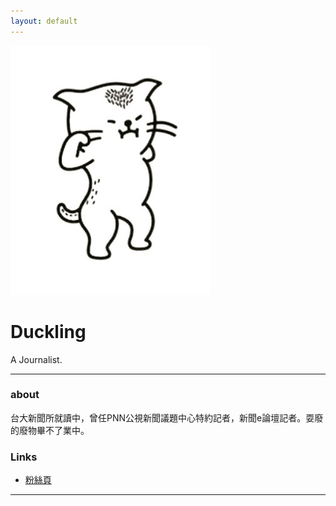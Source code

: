 ```yaml
---
layout: default
---
```


![cat](cat.jpg)

# Duckling

A Journalist.

- - -

### about

台大新聞所就讀中，曾任PNN公視新聞議題中心特約記者，新聞e論壇記者。耍廢的廢物畢不了業中。

### Links

 * [粉絲頁](https://www.facebook.com/DMunclesays)

- - -
